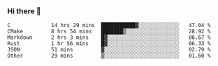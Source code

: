 ### Hi there 👋

<!--
**WShiBin/WShiBin** is a ✨ _special_ ✨ repository because its `README.md` (this file) appears on your GitHub profile.

Here are some ideas to get you started:

- 🔭 I’m currently working on ...
- 🌱 I’m currently learning ...
- 👯 I’m looking to collaborate on ...
- 🤔 I’m looking for help with ...
- 💬 Ask me about ...
- 📫 How to reach me: ...
- 😄 Pronouns: ...
- ⚡ Fun fact: ...
-->

<!--START_SECTION:waka-->

```text
C             14 hrs 29 mins  ███████████▓░░░░░░░░░░░░░   47.04 %
CMake         8 hrs 54 mins   ███████▒░░░░░░░░░░░░░░░░░   28.92 %
Markdown      2 hrs 3 mins    █▓░░░░░░░░░░░░░░░░░░░░░░░   06.67 %
Rust          1 hr 56 mins    █▓░░░░░░░░░░░░░░░░░░░░░░░   06.33 %
JSON          51 mins         ▓░░░░░░░░░░░░░░░░░░░░░░░░   02.79 %
Other         29 mins         ▒░░░░░░░░░░░░░░░░░░░░░░░░   01.60 %
```

<!--END_SECTION:waka-->
